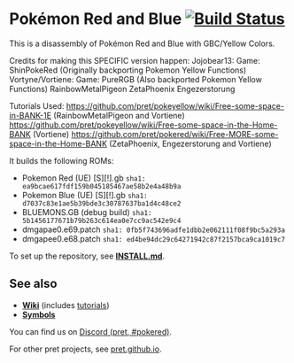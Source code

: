 # Pokémon Red and Blue [![Build Status][ci-badge]][ci]

This is a disassembly of Pokémon Red and Blue with GBC/Yellow Colors.

Credits for making this SPECIFIC version happen:
Jojobear13: Game: ShinPokeRed (Originally backporting Pokemon Yellow Functions)
Vortyne/Vortiene: Game: PureRGB (Also backported Pokemon Yellow Functions)
RainbowMetalPigeon
ZetaPhoenix
Engezerstorung


Tutorials Used:
https://github.com/pret/pokeyellow/wiki/Free-some-space-in-BANK-1E (RainbowMetalPigeon and Vortiene)
https://github.com/pret/pokeyellow/wiki/Free-some-space-in-the-Home-BANK (Vortiene)
https://github.com/pret/pokered/wiki/Free-MORE-some-space-in-the-Home-BANK (ZetaPhoenix, Engezerstorung and Vortiene)



It builds the following ROMs:

- Pokemon Red (UE) [S][!].gb `sha1: ea9bcae617fdf159b045185467ae58b2e4a48b9a`
- Pokemon Blue (UE) [S][!].gb `sha1: d7037c83e1ae5b39bde3c30787637ba1d4c48ce2`
- BLUEMONS.GB (debug build) `sha1: 5b1456177671b79b263c614ea0e7cc9ac542e9c4`
- dmgapae0.e69.patch `sha1: 0fb5f743696adfe1dbb2e062111f08f9bc5a293a`
- dmgapee0.e68.patch `sha1: ed4be94dc29c64271942c87f2157bca9ca1019c7`

To set up the repository, see [**INSTALL.md**](INSTALL.md).


## See also

- [**Wiki**][wiki] (includes [tutorials][tutorials])
- [**Symbols**][symbols]

You can find us on [Discord (pret, #pokered)](https://discord.gg/d5dubZ3).

For other pret projects, see [pret.github.io](https://pret.github.io/).

[wiki]: https://github.com/pret/pokered/wiki
[tutorials]: https://github.com/pret/pokered/wiki/Tutorials
[symbols]: https://github.com/pret/pokered/tree/symbols
[ci]: https://github.com/pret/pokered/actions
[ci-badge]: https://github.com/pret/pokered/actions/workflows/main.yml/badge.svg
